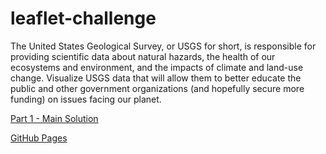 # leaflet-challenge  
  
The United States Geological Survey, or USGS for short, is responsible for providing scientific data about natural hazards, the health of our ecosystems and environment, and the impacts of climate and land-use change. Visualize USGS data that will allow them to better educate the public and other government organizations (and hopefully secure more funding) on issues facing our planet.  
  
[Part 1 - Main Solution](Leaflet-Part-1/static/js/logic.js)  
  
[GitHub Pages](https://johnjamesktm.github.io/leaflet-challenge/)  
  